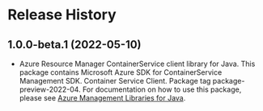 # Release History

## 1.0.0-beta.1 (2022-05-10)

- Azure Resource Manager ContainerService client library for Java. This package contains Microsoft Azure SDK for ContainerService Management SDK. Container Service Client. Package tag package-preview-2022-04. For documentation on how to use this package, please see [Azure Management Libraries for Java](https://aka.ms/azsdk/java/mgmt).
